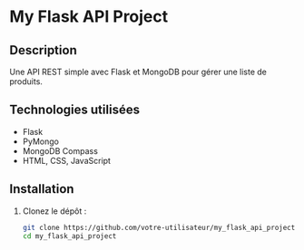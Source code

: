 # My Flask API Project

## Description
Une API REST simple avec Flask et MongoDB pour gérer une liste de produits.

## Technologies utilisées
- Flask
- PyMongo
- MongoDB Compass
- HTML, CSS, JavaScript

## Installation
1. Clonez le dépôt :
   ```bash
   git clone https://github.com/votre-utilisateur/my_flask_api_project.git
   cd my_flask_api_project
